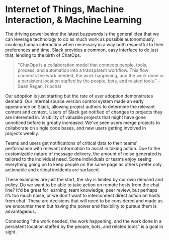 # Internet of Things, Machine Interaction,  & Machine Learning

The driving power behind the latest buzzwords is the general idea that we can leverage technology to do as much work as possible autonomously, invoking human interaction when necessary in a way both respectful to their preferences and time. Slack provides a common, easy interface to do just that, lending to the birth of ChatOps.

> "ChatOps is a collaboration model that connects people, tools, process, and automation into a transparent workflow. This flow connects the work needed, the work happening, and the work done in a persistent location staffed by the people, bots, and related tools." - Sean Regan, Hipchat

Our adoption is just starting but the rate of user adoption demonstrates demand. Our internal source version control system made an early appearance on Slack, allowing project authors to determine the relevant content and context. Users of Slack get notified of changes to projects they are interested in. Visibility of valuable projects that might have gone unnoticed before is greatly increased. We've seen users merge projects to collaborate on single code bases, and new users getting involved in projects weekly.

Teams and users get notifications of critical data to their teams’ performance with relevant information to assist in taking action. Due to the customizable nature of message delivery, the amount of noise generated is tailored to the individual need. Some individuals or teams enjoy seeing everything going on to keep people on the same page as others prefer only actionable and critical incidents are surfaced.

These examples are just the start, the sky is limited by our own demand and policy. Do we want to be able to take action on remote hosts from the chat line? It'd be great for learning, team knowledge, peer review, but perhaps it’s too much noise, or we don't want to interconnect direct action on hosts from chat. These are decisions that will need to be considered and made as we encounter them but having the power and flexibility to pursue them is advantageous.

Connecting "the work needed, the work happening, and the work done in a persistent location staffed by the people, bots, and related tools" is a goal in sight.
